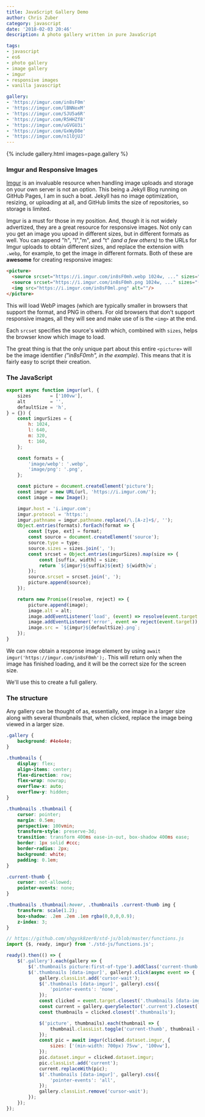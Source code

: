 ```yaml
---
title: JavaScript Gallery Demo
author: Chris Zuber
category: javascript
date: '2018-02-03 20:46'
description: A photo gallery written in pure JavaScript

tags:
- javascript
- es6
- photo gallery
- image gallery
- imgur
- responsive images
- vanilla javascript

gallery:
- 'https://imgur.com/in8sF0m'
- 'https://imgur.com/lBNNoxM'
- 'https://imgur.com/SJU5a6R'
- 'https://imgur.com/R5HHZf8'
- 'https://imgur.com/uGVGU3i'
- 'https://imgur.com/GxWyD8e'
- 'https://imgur.com/n1lOjUJ'
---
```

{% include gallery.html images=page.gallery %}

### Imgur and Responsive Images
[Imgur](https://imgur.com) is an invaluable resource when handling image uploads
and storage on your own server is not an option. This being a Jekyll Blog running
on GitHub Pages, I am in such a boat. Jekyll has no image optimization, resizing,
or uploading at all, and GitHub limits the size of repositories, so storage is
limited.

Imgur is a must for those in my position. And, though it is not widely advertized,
they are a great resource for responsive images. Not only can you get an image you
upoad in different sizes, but in different formats as well. You can append "h",
"l","m", and "t" *(and a few others)* to the URLs for Imgur uploads to obtain
different sizes, and replace the extension with `.webp`, for example, to get
the image in different formats. Both of these are **awesome** for creating responsive
images:
```html
<picture>
  <source srcset="https://i.imgur.com/in8sF0mh.webp 1024w, ..." sizes="(min-width: 700px) 75vw, 100vw" type="image/webp"/>
  <source srcset="https://i.imgur.com/in8sF0mh.png 1024w, ..." sizes="(min-width: 700px) 75vw, 100vw" type="image/png"/>
  <img src="https://i.imgur.com/in8sF0ml.png" alt=""/>
</picture>
```
This will load WebP images (which are typically smaller in browsers that support
the format, and PNG in others. For old browsers that don't support responsive
images, all they will see and make use of is the `<img>` at the end.

Each `srcset` specifies the source's width which, combined with `sizes`, helps the
browser know which image to load.

The great thing is that the only unique part about this entire `<picture>` will
be the image identifier *("in8sF0mh", in the example)*. This means that it is fairly
easy to script their creation.
### The JavaScript
```js
export async function imgur(url, {
	sizes       = ['100vw'],
	alt         = '',
	defaultSize = 'h',
} = {}) {
	const imgurSizes = {
		h: 1024,
		l: 640,
		m: 320,
		t: 160,
	};

	const formats = {
		'image/webp': '.webp',
		'image/png': '.png',
	};

	const picture = document.createElement('picture');
	const imgur = new URL(url, 'https://i.imgur.com/');
	const image = new Image();

	imgur.host = 'i.imgur.com';
	imgur.protocol = 'https:';
	imgur.pathname = imgur.pathname.replace(/\.[A-z]+$/, '');
	Object.entries(formats).forEach(format => {
		const [type, ext] = format;
		const source = document.createElement('source');
		source.type = type;
		source.sizes = sizes.join(', ');
		const srcset = Object.entries(imgurSizes).map(size => {
			const [suffix, width] = size;
			return `${imgur}${suffix}${ext} ${width}w`;
		});
		source.srcset = srcset.join(', ');
		picture.append(source);
	});

	return new Promise((resolve, reject) => {
		picture.append(image);
		image.alt = alt;
		image.addEventListener('load', (event) => resolve(event.target.parentElement), {once: true});
		image.addEventListener('error', event => reject(event.target));
		image.src = `${imgur}${defaultSize}.png`;
	});
}
```
We can now obtain a response image element by using `await imgur('https://imgur.com/in8sF0mh');`.
This will return only when the image has finished loading, and it will be the
correct size for the screen size.

We'll use this to create a full gallery.
### The structure
Any gallery can be thought of as, essentially, one image in a larger size along
with several thumbnails that, when clicked, replace the image being viewed in a
larger size.
```css
.gallery {
	background: #4e4e4e;
}

.thumbnails {
	display: flex;
	align-items: center;
	flex-direction: row;
	flex-wrap: nowrap;
	overflow-x: auto;
	overflow-y: hidden;
}

.thumbnails .thumbnail {
	cursor: pointer;
	margin: 0.5em;
	perspective: 100vmin;
	transform-style: preserve-3d;
	transition: transform 400ms ease-in-out, box-shadow 400ms ease;
	border: 1px solid #ccc;
	border-radius: 2px;
	background: white;
	padding: 0.1em;
}

.current-thumb {
	cursor: not-allowed;
	pointer-events: none;
}

.thumbnails .thumbnail:hover, .thumbnails .current-thumb img {
	transform: scale(1.2);
	box-shadow: .2em .2em .1em rgba(0,0,0,0.9);
	z-index: 3;
}
```

```js
// https://github.com/shgysk8zer0/std-js/blob/master/functions.js
import {$, ready, imgur} from './std-js/functions.js';

ready().then(() => {
	$('.gallery').each(gallery => {
		$('.thumbnails picture:first-of-type').addClass('current-thumb');
		$('.thumbnails [data-imgur]', gallery).click(async event => {
			gallery.classList.add('cursor-wait');
			$('.thumbnails [data-imgur]', gallery).css({
				'pointer-events': 'none',
			});
			const clicked = event.target.closest('.thumbnails [data-imgur]');
			const current = gallery.querySelector('.current').closest('picture');
			const thumbnails = clicked.closest('.thumbnails');

			$('picture', thumbnails).each(thumbnail => {
				thumbnail.classList.toggle('current-thumb', thumbnail === clicked);
			});
			const pic = await imgur(clicked.dataset.imgur, {
				sizes: ['(min-width: 700px) 75vw', '100vw'],
			});
			pic.dataset.imgur = clicked.dataset.imgur;
			pic.classList.add('current');
			current.replaceWith(pic);
			$('.thumbnails [data-imgur]', gallery).css({
				'pointer-events': 'all',
			});
			gallery.classList.remove('cursor-wait');
		});
	});
});
```
